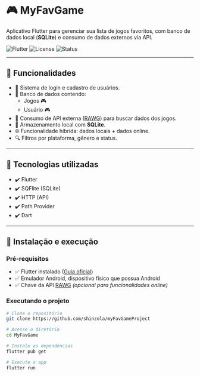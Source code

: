 # 🎮 MyFavGame

Aplicativo Flutter para gerenciar sua lista de jogos favoritos, com banco de dados local (**SQLite**) e consumo de dados externos via API.

![Flutter](https://img.shields.io/badge/Flutter-Framework-blue?logo=flutter)
![License](https://img.shields.io/badge/license-MIT-green)
![Status](https://img.shields.io/badge/status-Em%20Desenvolvimento-yellow)

---

## 📱 Funcionalidades

- 🔐 Sistema de login e cadastro de usuários.
- 🎯 Banco de dados contendo:
  - Jogos 🎮
  - Usuário 🎮
- 🔗 Consumo de API externa ([RAWG](https://rawg.io/apidocs)) para buscar dados dos jogos.
- 💾 Armazenamento local com **SQLite**.
- 🌐 Funcionalidade híbrida: dados locais + dados online.
- 🔍 Filtros por plataforma, gênero e status.

---

## 🚀 Tecnologias utilizadas

- ✔️ Flutter
- ✔️ SQFlite (SQLite)
- ✔️ HTTP (API)
- ✔️ Path Provider
- ✔️ Dart

---

## 🔧 Instalação e execução

### Pré-requisitos

- ✅ Flutter instalado ([Guia oficial](https://docs.flutter.dev/get-started/install))
- ✅ Emulador Android, dispositivo físico que possua Android
- ✅ Chave da API [RAWG](https://rawg.io/apidocs) *(opcional para funcionalidades online)*

### Executando o projeto

```bash
# Clone o repositório
git clone https://github.com/shinzola/myFavGameProject

# Acesse o diretório
cd MyFavGame

# Instale as dependências
flutter pub get

# Execute o app
flutter run
